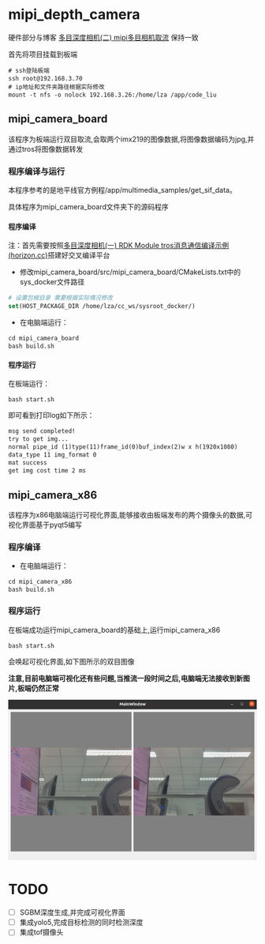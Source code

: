 # mipi_depth_camera

硬件部分与博客 [多目深度相机(二) mipi多目相机取流](https://developer.horizon.cc/forumDetail/177840463137677406) 保持一致

首先将项目挂载到板端
```shell
# ssh登陆板端
ssh root@192.168.3.70
# ip地址和文件夹路径根据实际修改
mount -t nfs -o nolock 192.168.3.26:/home/lza /app/code_liu
```
## mipi_camera_board
该程序为板端运行双目取流,会取两个imx219的图像数据,将图像数据编码为jpg,并通过tros将图像数据转发
### 程序编译与运行

本程序参考的是地平线官方例程/app/multimedia_samples/get_sif_data。

具体程序为mipi_camera_board文件夹下的源码程序
#### 程序编译

注：首先需要按照[多目深度相机(一) RDK Module tros消息通信编译示例 (horizon.cc)](https://developer.horizon.cc/forumDetail/174216054053200985)搭建好交叉编译平台

- 修改mipi_camera_board/src/mipi_camera_board/CMakeLists.txt中的sys_docker文件路径

```CMake
# 设置包根目录 需要根据实际情况修改
set(HOST_PACKAGE_DIR /home/lza/cc_ws/sysroot_docker/)
```

- 在电脑端运行：

```shell
cd mipi_camera_board
bash build.sh
```
#### 程序运行
在板端运行：

```shell
bash start.sh
```

即可看到打印log如下所示：

``` shell
msg send completed!
try to get img...
normal pipe_id (1)type(11)frame_id(0)buf_index(2)w x h(1920x1080) data_type 11 img_format 0
mat success
get img cost time 2 ms
```
## mipi_camera_x86
该程序为x86电脑端运行可视化界面,能够接收由板端发布的两个摄像头的数据,可视化界面基于pyqt5编写

### 程序编译
- 在电脑端运行：
```shell
cd mipi_camera_x86
bash build.sh
```
### 程序运行
在板端成功运行mipi_camera_board的基础上,运行mipi_camera_x86
```
bash start.sh
```
会唤起可视化界面,如下图所示的双目图像

**注意,目前电脑端可视化还有些问题,当推流一段时间之后,电脑端无法接收到新图片,板端仍然正常**

![可视化界面](./image/mipi_camera_x86.png)

# TODO
- [ ] SGBM深度生成,并完成可视化界面
- [ ] 集成yolo5,完成目标检测的同时检测深度
- [ ] 集成tof摄像头